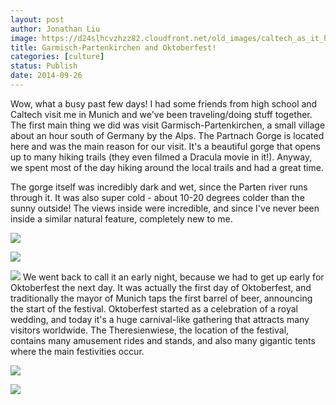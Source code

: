 ```yaml
---
layout: post
author: Jonathan Liu
image: https://d24slhcvzhzz82.cloudfront.net/old_images/caltech_as_it_happens/6a0105349b8251970b01b7c6e439de970b.jpg
title: Garmisch-Partenkirchen and Oktoberfest! 
categories: [culture]
status: Publish
date: 2014-09-26
---
```


Wow, what a busy past few days! I had some friends from high school and Caltech visit me in Munich and we've been traveling/doing stuff together. The first main thing we did was visit Garmisch-Partenkirchen, a small village about an hour south of Germany by the Alps. The Partnach Gorge is located here and was the main reason for our visit. It's a beautiful gorge that opens up to many hiking trails (they even filmed a Dracula movie in it!). Anyway, we spent most of the day hiking around the local trails and had a great time.

The gorge itself was incredibly dark and wet, since the Parten river runs through it. It was also super cold - about 10-20 degrees colder than the sunny outside! The views inside were incredible, and since I've never been inside a similar natural feature, completely new to me.


![](https://d24slhcvzhzz82.cloudfront.net/old_images/caltech_as_it_happens/6a0105349b8251970b01b7c6e439f5970b.jpg)

![](https://d24slhcvzhzz82.cloudfront.net/old_images/caltech_as_it_happens/6a0105349b8251970b01bb078944f4970d.jpg)

![](https://d24slhcvzhzz82.cloudfront.net/old_images/caltech_as_it_happens/6a0105349b8251970b01bb078944f8970d.jpg)
We went back to call it an early night, because we had to get up early for Oktoberfest the next day. It was actually the first day of Oktoberfest, and traditionally the mayor of Munich taps the first barrel of beer, announcing the start of the festival. Oktoberfest started as a celebration of a royal wedding, and today it's a huge carnival-like gathering that attracts many visitors worldwide. The Theresienwiese, the location of the festival, contains many amusement rides and stands, and also many gigantic tents where the main festivities occur.


![](https://d24slhcvzhzz82.cloudfront.net/old_images/caltech_as_it_happens/6a0105349b8251970b01bb07894513970d.jpg)

![](https://d24slhcvzhzz82.cloudfront.net/old_images/caltech_as_it_happens/6a0105349b8251970b01b8d06e3175970c.jpg)

